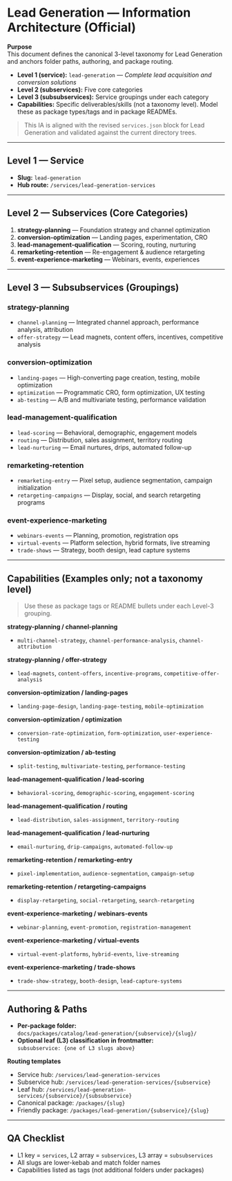 # Lead Generation — Information Architecture (Official)

**Purpose**  
This document defines the canonical 3-level taxonomy for Lead Generation and anchors folder paths, authoring, and package routing.

- **Level 1 (service):** `lead-generation` — *Complete lead acquisition and conversion solutions*
- **Level 2 (subservices):** Five core categories
- **Level 3 (subsubservices):** Service groupings under each category
- **Capabilities:** Specific deliverables/skills (not a taxonomy level). Model these as package types/tags and in package READMEs.

> This IA is aligned with the revised `services.json` block for Lead Generation and validated against the current directory trees.

---

## Level 1 — Service

- **Slug:** `lead-generation`
- **Hub route:** `/services/lead-generation-services`

---

## Level 2 — Subservices (Core Categories)

1. **strategy-planning** — Foundation strategy and channel optimization  
2. **conversion-optimization** — Landing pages, experimentation, CRO  
3. **lead-management-qualification** — Scoring, routing, nurturing  
4. **remarketing-retention** — Re-engagement & audience retargeting  
5. **event-experience-marketing** — Webinars, events, experiences

---

## Level 3 — Subsubservices (Groupings)

### strategy-planning

- `channel-planning` — Integrated channel approach, performance analysis, attribution
- `offer-strategy` — Lead magnets, content offers, incentives, competitive analysis

### conversion-optimization

- `landing-pages` — High-converting page creation, testing, mobile optimization
- `optimization` — Programmatic CRO, form optimization, UX testing
- `ab-testing` — A/B and multivariate testing, performance validation

### lead-management-qualification

- `lead-scoring` — Behavioral, demographic, engagement models
- `routing` — Distribution, sales assignment, territory routing
- `lead-nurturing` — Email nurtures, drips, automated follow-up

### remarketing-retention

- `remarketing-entry` — Pixel setup, audience segmentation, campaign initialization
- `retargeting-campaigns` — Display, social, and search retargeting programs

### event-experience-marketing

- `webinars-events` — Planning, promotion, registration ops
- `virtual-events` — Platform selection, hybrid formats, live streaming
- `trade-shows` — Strategy, booth design, lead capture systems

---

## Capabilities (Examples only; **not** a taxonomy level)

> Use these as package tags or README bullets under each Level-3 grouping.

**strategy-planning / channel-planning**

- `multi-channel-strategy`, `channel-performance-analysis`, `channel-attribution`

**strategy-planning / offer-strategy**

- `lead-magnets`, `content-offers`, `incentive-programs`, `competitive-offer-analysis`

**conversion-optimization / landing-pages**

- `landing-page-design`, `landing-page-testing`, `mobile-optimization`

**conversion-optimization / optimization**

- `conversion-rate-optimization`, `form-optimization`, `user-experience-testing`

**conversion-optimization / ab-testing**

- `split-testing`, `multivariate-testing`, `performance-testing`

**lead-management-qualification / lead-scoring**

- `behavioral-scoring`, `demographic-scoring`, `engagement-scoring`

**lead-management-qualification / routing**

- `lead-distribution`, `sales-assignment`, `territory-routing`

**lead-management-qualification / lead-nurturing**

- `email-nurturing`, `drip-campaigns`, `automated-follow-up`

**remarketing-retention / remarketing-entry**

- `pixel-implementation`, `audience-segmentation`, `campaign-setup`

**remarketing-retention / retargeting-campaigns**

- `display-retargeting`, `social-retargeting`, `search-retargeting`

**event-experience-marketing / webinars-events**

- `webinar-planning`, `event-promotion`, `registration-management`

**event-experience-marketing / virtual-events**

- `virtual-event-platforms`, `hybrid-events`, `live-streaming`

**event-experience-marketing / trade-shows**

- `trade-show-strategy`, `booth-design`, `lead-capture-systems`

---

## Authoring & Paths

- **Per-package folder:**  
  `docs/packages/catalog/lead-generation/{subservice}/{slug}/`
- **Optional leaf (L3) classification in frontmatter:**  
  `subsubservice: {one of L3 slugs above}`

**Routing templates**

- Service hub: `/services/lead-generation-services`
- Subservice hub: `/services/lead-generation-services/{subservice}`
- Leaf hub: `/services/lead-generation-services/{subservice}/{subsubservice}`
- Canonical package: `/packages/{slug}`
- Friendly package: `/packages/lead-generation/{subservice}/{slug}`

---

## QA Checklist

- L1 key = `services`, L2 array = `subservices`, L3 array = `subsubservices`
- All slugs are lower-kebab and match folder names
- Capabilities listed as tags (not additional folders under packages)

